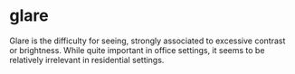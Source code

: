 # glare

Glare is the difficulty for seeing, strongly associated to 
excessive contrast or brightness. While quite important in 
office settings, it seems to be relatively irrelevant in
residential settings.